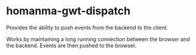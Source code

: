 # homanma-gwt-dispatch

Provides the ability to push events from the backend to the client. 

Works by maintaining a long running connection between the browser and the backend. Events are then pushed to the browser.
